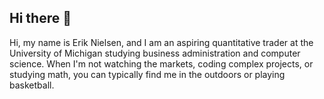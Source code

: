 ## Hi there 👋

Hi, my name is Erik Nielsen, and I am an aspiring quantitative trader at the University of Michigan studying business administration and computer science. When I'm not watching the markets, coding complex projects, or studying math, you can typically find me in the outdoors or playing basketball.

<!--
**erikvnielsen/erikvnielsen** is a ✨ _special_ ✨ repository because its `README.md` (this file) appears on your GitHub profile.

Here are some ideas to get you started:

- 🔭 I’m currently working on ...
- 🌱 I’m currently learning ...
- 👯 I’m looking to collaborate on ...
- 🤔 I’m looking for help with ...
- 💬 Ask me about ...
- 📫 How to reach me: ...
- 😄 Pronouns: ...
- ⚡ Fun fact: ...
-->
